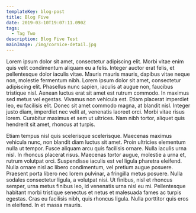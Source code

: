 ```yaml
---
templateKey: blog-post
title: Blog Five
date: 2019-03-10T19:07:11.090Z
tags:
  - Tag Two
description: Blog Five Test
mainImage: /img/cornice-detail.jpg
---
```

Lorem ipsum dolor sit amet, consectetur adipiscing elit. Morbi vitae enim quis velit condimentum aliquam eu a felis. Integer auctor erat felis, et pellentesque dolor iaculis vitae. Mauris mauris mauris, dapibus vitae neque non, molestie fermentum nibh. Lorem ipsum dolor sit amet, consectetur adipiscing elit. Phasellus nunc sapien, iaculis at augue non, faucibus tristique nisl. Aenean luctus erat sit amet est rutrum commodo. In maximus sed metus vel egestas. Vivamus non vehicula est. Etiam placerat imperdiet leo, eu facilisis elit. Donec sit amet commodo magna, at blandit nisl. Integer justo diam, imperdiet nec velit at, venenatis laoreet orci. Morbi vitae risus lorem. Curabitur maximus et sem ut ultrices. Nam nibh tortor, aliquet quis hendrerit sit amet, rhoncus at turpis.

Etiam tempus nisl quis scelerisque scelerisque. Maecenas maximus vehicula nunc, non blandit diam luctus sit amet. Proin ultricies elementum nulla ut tempor. Fusce aliquam arcu quis facilisis ornare. Nulla iaculis urna nisl. In rhoncus placerat risus. Maecenas tortor augue, molestie a urna et, rutrum volutpat orci. Suspendisse iaculis est vel ligula pharetra eleifend. Nulla ornare nisl ac libero condimentum, vel pretium augue posuere. Praesent porta libero nec lorem pulvinar, a fringilla metus posuere. Nulla sodales consectetur ligula, a volutpat nisi. Ut finibus, nisl et rhoncus semper, urna metus finibus leo, id venenatis urna nisl eu mi. Pellentesque habitant morbi tristique senectus et netus et malesuada fames ac turpis egestas. Cras eu facilisis nibh, quis rhoncus ligula. Nulla porttitor quis eros in eleifend. In et massa mauris.
